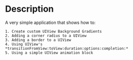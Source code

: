 Description
=============

A very simple application that shows how to:
	
	1. Create custom UIView Background Gradients
	2. Adding a corner radius to a UIView
	3. Adding a border to a UIView
	4. Using UIView's *transitionFromView:toView:duration:options:completion:*
	5. Using a simple UIView animation block